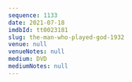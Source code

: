 ```yaml
---
sequence: 1133
date: 2021-07-18
imdbId: tt0023181
slug: the-man-who-played-god-1932
venue: null
venueNotes: null
medium: DVD
mediumNotes: null
---
```


